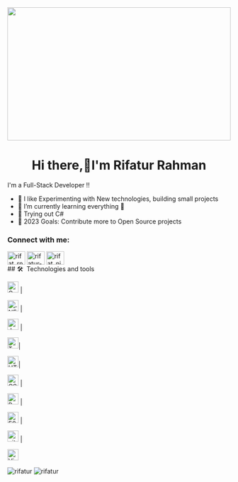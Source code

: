 <img src="https://www.aalpha.net/wp-content/uploads/2020/12/full-stack-development.gif" width="100%" height="300px"/>
<h1 align="center">Hi there,👋I'm Rifatur Rahman</h1>
I'm a Full-Stack Developer !!

- 🔭 I like Experimenting with New technologies, building small projects 
- 🌱 I’m currently learning everything 🤣
- 👯 Trying out C#
- 🥅 2023 Goals: Contribute more to Open Source projects
<h3 align="left">Connect with me:</h3>
<p align="left">
<a href="https://twitter.com/rifat_rn" target="blank"><img align="center" src="https://raw.githubusercontent.com/rahuldkjain/github-profile-readme-generator/master/src/images/icons/Social/twitter.svg" alt="rifat_rn" height="30" width="40" /></a>
<a href="https://linkedin.com/in/rifatur-rahman" target="blank"><img align="center" src="https://raw.githubusercontent.com/rahuldkjain/github-profile-readme-generator/master/src/images/icons/Social/linked-in-alt.svg" alt="rifatur-rahman" height="30" width="40" /></a>
<a href="https://instagram.com/rifat_nibrit" target="blank"><img align="center" src="https://raw.githubusercontent.com/rahuldkjain/github-profile-readme-generator/master/src/images/icons/Social/instagram.svg" alt="rifat_nibrit" height="30" width="40" /></a>
<br />
## 🛠  Technologies and tools

<a name="learning-now"></a>

<img src="https://img.shields.io/badge/C%23-239120?style=for-the-badge&logo=c-sharp" alt="C Charp logo" title="C#" height="25" /> |

<img src="https://img.shields.io/badge/.NET-512BD4?logo=dotnet&logoColor=fff" alt=".NET logo" title="" height="25" /> | 

<img src="https://img.shields.io/badge/JavaScript-282C34?logo=javascript&logoColor=F7DF1E" alt="JavaScript logo" title="JavaScript" height="25" /> | 

<img src="https://img.shields.io/badge/TypeScript-282C34?logo=typescript&logoColor=3178C6" alt="TypeScript logo" title="TypeScript" height="25" />| 

<img src="https://img.shields.io/badge/HTML5-282C34?logo=html5&logoColor=E34F26" alt="HTML5 logo" title="HTML5" height="25" />| 

<img src="https://img.shields.io/badge/CSS3-282C34?logo=css3&logoColor=1572B6" alt="CSS3 logo" title="CSS3" height="25" /> | 

<img src="https://img.shields.io/badge/React Native-282C34?logo=react&logoColor=61DAFB" alt="React Native logo" title="React Native" height="25" /> |

<img src="https://img.shields.io/badge/ESLint-282C34?logo=eslint&logoColor=4B32C3" alt="ESLint logo" title="ESLint" height="25" /> |

<img src="https://img.shields.io/badge/git-282C34?logo=git&logoColor=F05032" alt="git logo" title="git" height="25" /> |

<img src="https://img.shields.io/badge/VS%20Code-282C34?logo=visual-studio-code&logoColor=007ACC" alt="Visual Studio Code logo" title="Visual Studio Code" height="25" />



<a name="learning-next"></a>



<p>
  <img align="center" src="https://github-readme-stats.vercel.app/api?username=rifatur&show_icons=true&locale=en" alt="rifatur" />
  <img align="center" src="https://github-readme-streak-stats.herokuapp.com/?user=rifatur&" alt="rifatur" />
</p>


